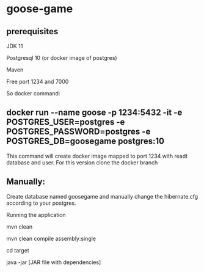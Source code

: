 # goose-game


## prerequisites
JDK 11

Postgresql 10 (or docker image of postgres)

Maven

Free port 1234 and 7000


So docker command:

## docker run --name goose  -p 1234:5432  -it -e POSTGRES_USER=postgres -e POSTGRES_PASSWORD=postgres -e POSTGRES_DB=goosegame postgres:10

This command will create docker image mapped to port 1234 with readt database and user. For this version clone the docker branch

## Manually:
Create database named goosegame and manually change the hibernate.cfg according to your postgres. 

 Running the application

 mvn clean

 mvn clean compile assembly:single

 cd target

 java -jar [JAR file with dependencies]
